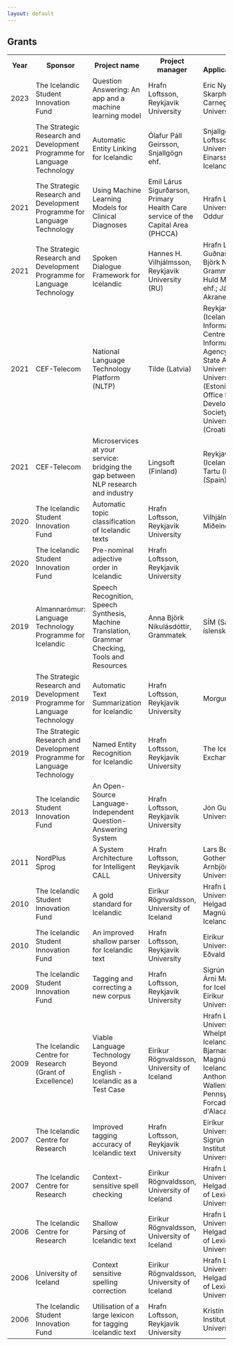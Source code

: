 ```yaml
---
layout: default
---
```


<body>

<h2>Grants</h2>

<table>
  <tr><th>Year</th><th>Sponsor</th><th>Project name</th><th>Project manager</th><th>Co-Applicants/Collaborators</th><th>Duration</th><th>Grant</th></tr>
  <tr><td>2023</td><td>The Icelandic Student Innovation Fund</td><td>Question Answering: An app and a machine learning model</td><td>Hrafn Loftsson, Reykjavik University</td><td>Eric Nyberg and Njáll Skarphéðinsson, Carnegie Mellon University</td><td>3 months</td><td>3,060,000 ISK</td></tr>
  <tr><td>2021</td><td>The Strategic Research and Development Programme for Language Technology</td><td>Automatic Entity Linking for Icelandic</td><td>Ólafur Páll Geirsson, Snjallgögn ehf.</td><td>Snjallgögn ehf.; Hrafn Loftsson, Reykjavik University; Hafsteinn Einarsson, University of Iceland<td>3 years</td><td>69 million ISK</td></tr>
  <tr><td>2021</td><td>The Strategic Research and Development Programme for Language Technology</td><td>Using Machine Learning Models for Clinical Diagnoses</td><td>Emil Lárus Sigurðarson, Primary Health Care service of the Capital Area (PHCCA)</td><td>Hrafn Loftsson, Reykjavik University; Steindór Oddur Ellertsson, PHCCA<td>18 months</td><td>36.6 million ISK</td></tr>
  <tr><td>2021</td><td>The Strategic Research and Development Programme for Language Technology</td><td>Spoken Dialogue Framework for Icelandic</td><td>Hannes H. Vilhjálmsson, Reykjavik University (RU)</td><td>Hrafn Loftsson, Jón Guðnason, RU; Anna Björk Nikulásdóttir, Grammatek ehf.; Eydís Huld Magnúsdóttir, Tiro ehf.; Já ehf.; Akraneskaupstaður<td>2 years</td><td>70 million ISK</td></tr>
  <tr><td>2021</td><td>CEF-Telecom</td><td>National Language Technology Platform (NLTP)</td><td>Tilde (Latvia)</td><td>Reykjavik University (Iceland), Culture Information Systems Centre (Latvia), Malta Information Technology Agency, Office of the State Advocate (Malta), University of Malta, University of Tartu (Estonia), Central State Office for the Development of Digital Society (Croatia), University of Zagreb (Croatia)<td>2 years</td><td>796,000 EUR</td></tr>
  <tr><td>2021</td><td>CEF-Telecom</td><td>Microservices at your service: bridging the gap between NLP research and industry</td><td>Lingsoft (Finland)</td><td>Reykjavik University (Iceland), University of Tartu (Estonia), Gradient (Spain)<td>2 years</td><td>553,000 EUR</td></tr>
  <tr><td>2020</td><td>The Icelandic Student Innovation Fund</td><td>Automatic topic classification of Icelandic texts</td><td>Hrafn Loftsson, Reykjavik University</td><td>Vilhjálmur Þorsteinsson, Miðeind ehf.</td><td>3 months</td><td>900,000 ISK</td></tr>
  <tr><td>2020</td><td>The Icelandic Student Innovation Fund</td><td>Pre-nominal adjective order in Icelandic</td><td>Hrafn Loftsson, Reykjavik University</td><td></td><td>3 months</td><td>900,000 ISK</td></tr>
  <tr><td>2019</td><td>Almannarómur: Language Technology Programme for Icelandic</td><td>Speech Recognition, Speech Synthesis, Machine Translation, Grammar Checking, Tools and Resources</td><td>Anna Björk Nikulásdóttir, Grammatek</td><td>SÍM (Samstarf um íslenska máltækni)</td><td>5 years</td><td></td></tr>
  <tr><td>2019</td><td>The Strategic Research and Development Programme for Language Technology</td><td>Automatic Text Summarization for Icelandic</td><td>Hrafn Loftsson, Reykjavik University</td><td>Morgunblaðið, mbl.is</td><td>10 months</td><td>11.3 million ISK</td></tr>
  <tr><td>2019</td><td>The Strategic Research and Development Programme for Language Technology</td><td>Named Entity Recognition for Icelandic</td><td>Hrafn Loftsson, Reykjavik University</td><td>The Icelandic Stock Exchange</td><td>1 year</td><td>8.4 million ISK</td></tr>
  <tr><td>2013</td><td>The Icelandic Student Innovation Fund</td><td>An Open-Source Language-Independent Question-Answering System</td><td>Hrafn Loftsson, Reykjavik University</td><td>Jón Gunnar Þorsteinsson, University of Iceland</td><td>3 months</td><td>340,000 ISK</td></tr>
  <tr><td>2011</td><td>NordPlus Sprog</td><td>A System Architecture for Intelligent CALL</td><td>Hrafn Loftsson, Reykjavik University</td><td>Lars Borin, University of Gothenburg; Birna Arnbjörnsdóttir, University of Iceland</td><td>2 years</td><td>38,500 EUR</td></tr>
  <tr><td>2010</td><td>The Icelandic Student Innovation Fund</td><td>A gold standard for Icelandic</td><td>Eiríkur Rögnvaldsson, University of Iceland</td><td>Hrafn Loftsson, Reykjavik University; Sigrún Helgadóttir, The Árni Magnússon Institute for Icelandic Studies</td><td>3 months</td><td>420,000 ISK</td></tr>
  <tr><td>2010</td><td>The Icelandic Student Innovation Fund</td><td>An improved shallow parser for Icelandic text</td><td>Hrafn Loftsson, Reykjavik University</td><td>Eiríkur Rögnvaldsson, University of Iceland; Jón Eðvald Vignisson, CLARA</td><td>3 months</td><td>280,000 ISK</td></tr>
  <tr><td>2009</td><td>The Icelandic Student Innovation Fund</td><td>Tagging and correcting a new corpus</td><td>Hrafn Loftsson, Reykjavik University</td><td>Sigrún Helgadóttir, The Árni Magnússon Institute for Icelandic Studies; Eiríkur Rögnvaldsson, University of Iceland</td><td>3 months</td><td>280,000 ISK</td></tr>
  <tr><td>2009</td><td>The Icelandic Centre for Research (Grant of Excellence)</td><td>Viable Language Technology Beyond English - Icelandic as a Test Case</td><td>Eiríkur Rögnvaldsson, University of Iceland</td><td>Hrafn Loftsson, Reykjavik University; Matthew J. Whelpton, University of Iceland; Kristín Bjarnadóttir, The Árni Magnússon Institute for Icelandic Studies; Anthony Kroch and Joel Wallenberg, University of Pennsylvania; Mikel L. Forcada, Universitat d'Alacant</td><td>3 years</td><td>45 million ISK</td></tr>
  <tr><td>2007</td><td>The Icelandic Centre for Research</td><td>Improved tagging accuracy of Icelandic text</td><td>Hrafn Loftsson, Reykjavik University</td><td>Eiríkur Rögnvaldsson, University of Iceland; Sigrún Helgadóttir, The Institute of Lexicography, University of Iceland</td><td>2 years</td><td>3.1 million ISK</td></tr>
  <tr><td>2007</td><td>The Icelandic Centre for Research</td><td>Context-sensitive spell checking</td><td>Eiríkur Rögnvaldsson, University of Iceland</td><td>Hrafn Loftsson, Reykjavik University; Sigrún Helgadóttir, The Institute of Lexicography, University of Iceland</td><td>2 years</td><td>3.1 million ISK</td></tr>
  <tr><td>2006</td><td>The Icelandic Centre for Research</td><td>Shallow Parsing of Icelandic text</td><td>Eiríkur Rögnvaldsson, University of Iceland</td><td>Hrafn Loftsson, Reykjavik University; Sigrún Helgadóttir, The Institute of Lexicography, University of Iceland</td><td>1 year</td><td>3.8 million ISK</td></tr>
  <tr><td>2006</td><td>University of Iceland</td><td>Context sensitive spelling correction</td><td>Eiríkur Rögnvaldsson, University of Iceland</td><td>Hrafn Loftsson, Reykjavik University; Sigrún Helgadóttir, The Institute of Lexicography, University of Iceland</td><td>First prize in a competition</td><td>500,000 ISK</td></tr>
  <tr><td>2006</td><td>The Icelandic Student Innovation Fund</td><td>Utilisation of a large lexicon for tagging Icelandic text</td><td>Hrafn Loftsson, Reykjavik University</td><td>Kristín Bjarnadóttir, The Institute of Lexicography, University of Iceland</td><td>3 months</td><td>220,000 ISK</td></tr>
</table>
</body>
